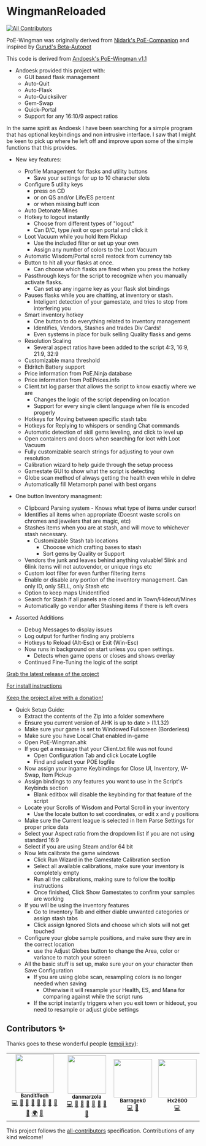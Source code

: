 # WingmanReloaded
<!-- ALL-CONTRIBUTORS-BADGE:START - Do not remove or modify this section -->
[![All Contributors](https://img.shields.io/badge/all_contributors-4-orange.svg?style=flat-square)](#contributors-)
<!-- ALL-CONTRIBUTORS-BADGE:END -->

PoE-Wingman was originally derived from [Nidark's PoE-Companion](https://github.com/nidark/Poe-Companion) and inspired by [Gurud's Beta-Autopot](https://github.com/badplayerr/beta-autopot/releases/)

This code is derived from [Andoesk's PoE-Wingman v1.1](https://www.ownedcore.com/forums/mmo/path-of-exile/poe-bots-programs/783680-poe-wingman-auto-flask-auto-quit-more-ahk-pixel.html)
* Andoesk provided this project with:
  - GUI based flask management
  - Auto-Quit
  - Auto-Flask
  - Auto-Quicksilver
  - Gem-Swap
  - Quick-Portal
  - Support for any 16:10/9 aspect ratios


In the same spirit as Andoesk I have been searching for a simple program that has optional keybindings and non intrusive interface. I saw that I might be keen to pick up where he left off and improve upon some of the simple functions that this provides. 

* New key features:
  - Profile Management for flasks and utility buttons
    - Save your settings for up to 10 character slots
  - Configure 5 utility keys
     - press on CD
     - or on QS and/or Life/ES percent
     - or when missing buff icon
  - Auto Detonate Mines
  - Hotkey to logout instantly
    - Choose from different types of "logout"
    - Can D/C, type /exit or open portal and click it
  - Loot Vacuum while you hold Item Pickup
    - Use the included filter or set up your own
    - Assign any number of colors to the Loot Vacuum
  - Automatic Wisdom/Portal scroll restock from currency tab
  - Button to hit all your flasks at once.
    - Can choose which flasks are fired when you press the hotkey
  - Passthrough keys for the script to recognize when you manually activate flasks.
    - Can set up any ingame key as your flask slot bindings
  - Pauses flasks while you are chatting, at inventory or stash.
    - Inteligent detection of your gamestate, and tries to stop from interfering you
  - Smart inventory hotkey
    - One button to do everything related to inventory management
    - Identifies, Vendors, Stashes and trades Div Cards!
    - Even systems in place for bulk selling Quality flasks and gems
  - Resolution Scaling
    - Several aspect ratios have been added to the script 4:3, 16:9, 21:9, 32:9
  - Customizable mana threshold
  - Eldritch Battery support
  - Price information from PoE.Ninja database
  - Price information from PoEPrices.info
  - Client.txt log parser that allows the script to know exactly where we are
    - Changes the logic of the script depending on location
    - Support for every single client language when file is encoded properly
  - Hotkeys for Moving between specific stash tabs
  - Hotkeys for Replying to whispers or sending Chat commands
  - Automatic detection of skill gems leveling, and click to level up
  - Open containers and doors when searching for loot with Loot Vacuum
  - Fully customizable search strings for adjusting to your own resolution
  - Calibration wizard to help guide through the setup process
  - Gamestate GUI to show what the script is detecting
  - Globe scan method of always getting the health even while in delve
  - Automatically fill Metamorph panel with best organs

* One button Inventory managment:
  - Clipboard Parsing system - Knows what type of items under cursor!
  - Identifies all items when appropriate (Doesnt waste scrolls on chromes and jewelers that are magic, etc)
  - Stashes items when you are at stash, and will move to whichever stash necessary.
    - Customizable Stash tab locations
      - Chooose which crafting bases to stash
      - Sort gems by Quality or Support
  - Vendors the junk and leaves behind anything valuable! 5link and 6link items will not autovendor, or unique rings etc
  - Custom loot filter for even further filtering items
  - Enable or disable any portion of the inventory management. Can only ID, only SELL, only Stash etc
  - Option to keep maps Unidentified
  - Search for Stash if all panels are closed and in Town/Hideout/Mines
  - Automatically go vendor after Stashing items if there is left overs

* Assorted Additions
  - Debug Messages to display issues
  - Log output for further finding any problems
  - Hotkeys to Reload (Alt-Esc) or Exit (Win-Esc)
  - Now runs in background on start unless you open settings.
     - Detects when game opens or closes and shows overlay
  - Continued Fine-Tuning the logic of the script


[Grab the latest release of the project](https://github.com/BanditTech/WingmanReloaded/releases/latest)

[For install instructions](https://github.com/BanditTech/WingmanReloaded/wiki)

[Keep the project alive with a donation!](https://www.paypal.com/cgi-bin/webscr?cmd=_donations&business=ESDL6W59QR63A&item_name=Open+Source+Script+Building&currency_code=USD&source=url)

* Quick Setup Guide:
  - Extract the contents of the Zip into a folder somewhere
  - Ensure you current version of AHK is up to date > (1.1.32)
  - Make sure your game is set to Windowed Fullscreen (Borderless)
  - Make sure you have Local Chat enabled in-game
  - Open PoE-Wingman.ahk
  - If you get a message that your Client.txt file was not found
    - Open Configuration Tab and click Locate Logfile
    - Find and select your POE logfile
  - Now assign your ingame Keybindings for Close UI, Inventory, W-Swap, Item Pickup
  - Assign bindings to any features you want to use in the Script's Keybinds section
    - Blank editbox will disable the keybinding for that feature of the script
  - Locate your Scrolls of Wisdom and Portal Scroll in your inventory
    - Use the locate button to set coordinates, or edit x and y positions
  - Make sure the Current league is selected in Item Parse Settings for proper price data
  - Select your Aspect ratio from the dropdown list if you are not using standard 16:9
  - Select if you are using Steam and/or 64 bit
  - Now lets calibrate the game windows
    - Click Run Wizard in the Gamestate Calibration section
    - Select all available calibrations, make sure your inventory is completely empty
    - Run all the calibrations, making sure to follow the tooltip instructions
    - Once finished, Click Show Gamestates to confirm your samples are working
  - If you will be using the inventory features
    - Go to Inventory Tab and either diable unwanted categories or assign stash tabs
    - Click assign Ignored Slots and choose which slots will not get touched
  - Configure your globe sample positions, and make sure they are in the correct location
    - use the Adjust Globes button to change the Area, color or variance to match your screen
  - All the basic stuff is set up, make sure your on your character then Save Configuration
    - If you are using globe scan, resampling colors is no longer needed when saving
      - Otherwise it will resample your Health, ES, and Mana for comparing against while the script runs
    - If the script instantly triggers when you exit town or hideout, you need to resample or adjust globe settings
## Contributors ✨

Thanks goes to these wonderful people ([emoji key](https://allcontributors.org/docs/en/emoji-key)):

<!-- ALL-CONTRIBUTORS-LIST:START - Do not remove or modify this section -->
<!-- prettier-ignore-start -->
<!-- markdownlint-disable -->
<table>
  <tr>
    <td align="center"><a href="https://github.com/BanditTech"><img src="https://avatars.githubusercontent.com/u/13251996?v=4?s=100" width="100px;" alt=""/><br /><sub><b>BanditTech</b></sub></a><br /><a href="https://github.com/BanditTech/WingmanReloaded/commits?author=BanditTech" title="Code">💻</a> <a href="https://github.com/BanditTech/WingmanReloaded/issues?q=author%3ABanditTech" title="Bug reports">🐛</a> <a href="#data-BanditTech" title="Data">🔣</a> <a href="https://github.com/BanditTech/WingmanReloaded/commits?author=BanditTech" title="Documentation">📖</a> <a href="#design-BanditTech" title="Design">🎨</a> <a href="#ideas-BanditTech" title="Ideas, Planning, & Feedback">🤔</a> <a href="#maintenance-BanditTech" title="Maintenance">🚧</a> <a href="#projectManagement-BanditTech" title="Project Management">📆</a> <a href="#question-BanditTech" title="Answering Questions">💬</a> <a href="#translation-BanditTech" title="Translation">🌍</a> <a href="https://github.com/BanditTech/WingmanReloaded/pulls?q=is%3Apr+reviewed-by%3ABanditTech" title="Reviewed Pull Requests">👀</a></td>
    <td align="center"><a href="https://github.com/danmarzola"><img src="https://avatars.githubusercontent.com/u/20021542?v=4?s=100" width="100px;" alt=""/><br /><sub><b>danmarzola</b></sub></a><br /><a href="https://github.com/BanditTech/WingmanReloaded/commits?author=danmarzola" title="Code">💻</a> <a href="https://github.com/BanditTech/WingmanReloaded/issues?q=author%3Adanmarzola" title="Bug reports">🐛</a> <a href="#data-danmarzola" title="Data">🔣</a> <a href="https://github.com/BanditTech/WingmanReloaded/commits?author=danmarzola" title="Documentation">📖</a> <a href="#design-danmarzola" title="Design">🎨</a> <a href="#ideas-danmarzola" title="Ideas, Planning, & Feedback">🤔</a> <a href="#maintenance-danmarzola" title="Maintenance">🚧</a> <a href="#question-danmarzola" title="Answering Questions">💬</a></td>
    <td align="center"><a href="https://github.com/Barragek0"><img src="https://avatars.githubusercontent.com/u/24503018?v=4?s=100" width="100px;" alt=""/><br /><sub><b>Barragek0</b></sub></a><br /><a href="https://github.com/BanditTech/WingmanReloaded/commits?author=Barragek0" title="Code">💻</a> <a href="https://github.com/BanditTech/WingmanReloaded/issues?q=author%3ABarragek0" title="Bug reports">🐛</a></td>
    <td align="center"><a href="https://github.com/Hx2600"><img src="https://avatars.githubusercontent.com/u/48565218?v=4?s=100" width="100px;" alt=""/><br /><sub><b>Hx2600</b></sub></a><br /><a href="https://github.com/BanditTech/WingmanReloaded/commits?author=Hx2600" title="Code">💻</a></td>
  </tr>
</table>

<!-- markdownlint-restore -->
<!-- prettier-ignore-end -->

<!-- ALL-CONTRIBUTORS-LIST:END -->

This project follows the [all-contributors](https://github.com/all-contributors/all-contributors) specification. Contributions of any kind welcome!